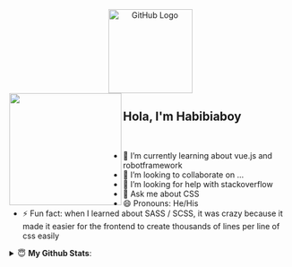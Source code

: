 <div align="center">
<img src="https://github.com/raghavk16/raghavk16/blob/master/octo.gif" alt="GitHub Logo" width="150" height="150" />
</div>


<img align='left' src='https://media.giphy.com/media/bcKmIWkUMCjVm/giphy.gif' width='200"'>

## Hola, I'm Habibiaboy

<br/>

- 🌱 I’m currently learning about vue.js and robotframework
- 👯 I’m looking to collaborate on ...
- 🤔 I’m looking for help with stackoverflow
- 💬 Ask me about CSS
- 😄 Pronouns: He/His
- ⚡ Fun fact: when I learned about SASS / SCSS, it was crazy because it made it easier for the frontend to create thousands of lines per line of css easily


<details>
 <summary> 😇 <b>My Github Stats</b>: </summary>
<br>
<p align = "center">
  <img src = "https://github-readme-stats.vercel.app/api?username=habibiaboy&show_icons=true&theme=vue&line_height=27">
</p>

</details>


